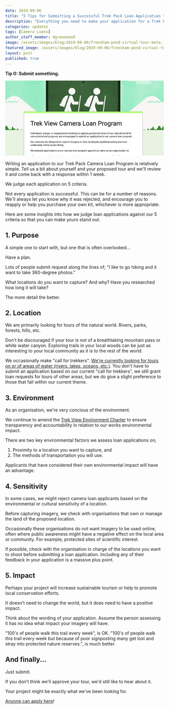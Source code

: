 ```yaml
---
date: 2019-09-06
title: "5 Tips for Submitting a Successful Trek Pack Loan Application "
description: "Everything you need to make your application for a Trek Pack loan stand out."
categories: updates
tags: [Camera Loans]
author_staff_member: dgreenwood
image: /assets/images/blog/2019-09-06/frensham-pond-virtual-tour-meta.jpg
featured_image: /assets/images/blog/2019-09-06/frensham-pond-virtual-tour-sm.jpg
layout: post
published: true
---
```


**Tip 0: Submit something.**

<img class="img-fluid" src="/assets/images/blog/2019-09-06/trek-view-trek-pack-loan-form.jpg" alt="Trek View Trek Pack Camera Loan form" title="Trek View Trek Pack Camera Loan form" />

Writing an application to our Trek Pack Camera Loan Program is relatively simple. Tell us a bit about yourself and your proposed tour and we'll review it and come back with a response within 1 week.

We judge each application on 5 criteria.

Not every application is successful. This can be for a number of reasons. We'll always let you know why it was rejected, and encourage you to reapply or help you purchase your own kit, whichever is more appropriate.

Here are some insights into how we judge loan applications against our 5 criteria so that you can make yours stand out.

## 1. Purpose

A simple one to start with, but one that is often overlooked...

Have a plan.

Lots of people submit request along the lines of; "I like to go hiking and it want to take 360-degree photos."

What locations do you want to capture? And why? Have you researched how long it will take?

The more detail the better.

## 2. Location

We are primarily looking for tours of the natural world. Rivers, parks, forests, hills, etc.

Don't be discouraged if your tour is not of a breathtaking mountain pass or white water canyon. Exploring trails in your local woods can be just as interesting to your local community as it is to the rest of the world. 

We occasionally make "call for trekkers". [We're currently looking for tours on or of areas of water (rivers, lakes, oceans, etc.)](/blog/2019/call-for-trekkers-summer-autumn). You don't have to submit an application based on our current "call for trekkers", we still grant loan requests for tours of other areas, but we do give a slight preference to those that fall within our current theme.

## 3. Environment

As an organisation, we're very concious of the environment.

We continue to amend the [Trek View Environment Charter](/charters/environment) to ensure transparency and accountability in relation to our works environmental impact.

There are two key environmental factors we assess loan applications on;

1. Proximity to a location you want to capture, and
2. The methods of transportation you will use.

Applicants that have considered their own environmental impact will have an advantage.

## 4. Sensitivity

In some cases, we might reject camera loan applicants based on the environmental or cultural sensitivity of a location.

Before capturing imagery, we check with organisations that own or manage the land of the proposed location.

Occasionally these organisations do not want imagery to be used online, often where public awareness might have a negative effect on the local area or community. For example, protected sites of scientific interest.

If possible, check with the organisation in charge of the locations you want to shoot before submitting a loan application. Including any of their feedback in your application is a massive plus point.

## 5. Impact

Perhaps your project will increase sustainable tourism or help to promote local conservation efforts.

It doesn't need to change the world, but it does need to have a positive impact.

Think about the wording of your application. Assume the person assessing it has no idea what impact your imagery will have.

"100's of people walk this trail every week", is OK. "100's of people walk this trail every week but because of poor signposting many get lost and stray into protected nature reserves.", is much better.

## And finally...

Just submit. 

If you don't think we'll approve your tour, we'd still like to hear about it. 

Your project might be exactly what we've been looking for.

[Anyone can apply here](/loan)!